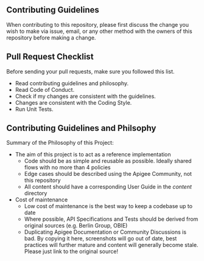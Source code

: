Contributing Guidelines
---

When contributing to this repository, please first discuss the change you wish to make via issue, email, or any other method with the owners of this repository before making a change.

## Pull Request Checklist

Before sending your pull requests, make sure you followed this list.

- Read contributing guidelines and philosophy.
- Read Code of Conduct.
- Check if my changes are consistent with the guidelines.
- Changes are consistent with the Coding Style.
- Run Unit Tests.

## Contributing Guidelines and Philsophy

Summary of the Philosophy of this Project:
- The aim of this project is to act as a reference implementation
	- Code should be as simple and reusable as possible. Ideally shared flows with no more than 4 policies
	- Edge cases should be described using the Apigee Community, not this repository
	- All content should have a corresponding User Guide in the _content_ directory
- Cost of maintenance
	- Low cost of maintenance is the best way to keep a codebase up to date
	- Where possible, API Specifications and Tests should be derived from original sources (e.g. Berlin Group, OBIE)
	- Duplicating Apigee Documentation or Community Discussions is bad. By copying it here, screenshots will go out of date, best practices will further mature and content will generally become stale. Please just link to the original source!


